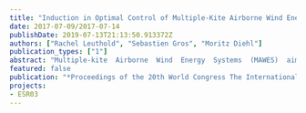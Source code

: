 ```yaml
---
title: "Induction in Optimal Control of Multiple-Kite Airborne Wind Energy Systems"
date: 2017-07-09/2017-07-14
publishDate: 2019-07-13T21:13:50.913372Z
authors: ["Rachel Leuthold", "Sebastien Gros", "Moritz Diehl"]
publication_types: ["1"]
abstract: "Multiple-kite  Airborne  Wind  Energy  Systems  (MAWES)  aim  to  decrease  inter-mittency  and  cost  over  conventional  wind  turbines,  while  generating  more  power  than  otherairborne wind energy systems. The purpose of this work is to estimate whether axial and angularinduction are relevant phenomena in the modelling of pumping-cycle MAWES with two or morekites.  Considering  the  modelling  assumptions,  axial  induction  is  a  relevant  phenomenon  andleads to significant changes in design-point, especially with respect to kite mass and secondarytether length. However, angular induction can be neglected in modelling for optimal design andcontrol problems."
featured: false
publication: "*Proceedings of the 20th World Congress The International Federation of Automatic Control*"
projects:
- ESR03
---
```


